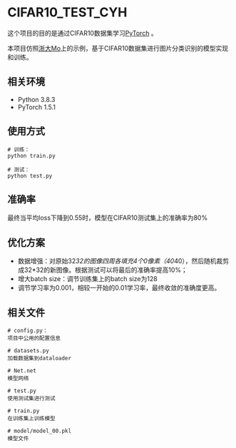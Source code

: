 # CIFAR10_TEST_CYH

这个项目的目的是通过CIFAR10数据集学习[PyTorch](http://pytorch.org/)	。

本项目仿照[浙大Mo](https://mo.zju.edu.cn/)上的示例，基于CIFAR10数据集进行图片分类识别的模型实现和训练。

## 相关环境
- Python 3.8.3
- PyTorch 1.5.1

## 使用方式
```
# 训练：
python train.py

# 测试：
python test.py

```

## 准确率
最终当平均loss下降到0.55时，模型在CIFAR10测试集上的准确率为80%

## 优化方案
- 数据增强：对原始32*32的图像四周各填充4个0像素（40*40），然后随机裁剪成32*32的新图像。根据测试可以将最后的准确率提高10%；
- 增大batch size：调节训练集上的batch size为128
- 调节学习率为0.001，相较一开始的0.01学习率，最终收敛的准确度更高。

## 相关文件
```
# config.py：
项目中公用的配置信息

# datasets.py
加载数据集到dataloader

# Net.net
模型网络

# test.py
使用测试集进行测试

# train.py
在训练集上训练模型

# model/model_00.pkl
模型文件

```
